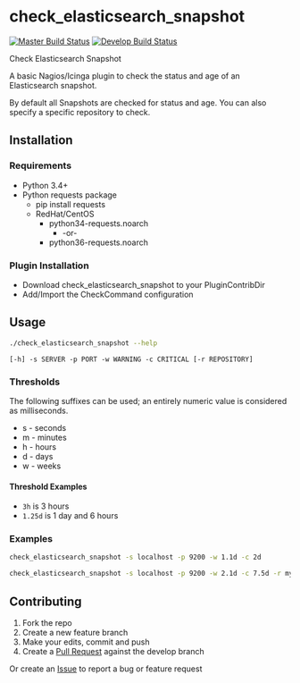 # check_elasticsearch_snapshot

[![Master Build Status](https://travis-ci.org/leeclemens/check_elasticsearch_snapshot.svg?branch=master)](https://travis-ci.org/leeclemens/check_elasticsearch_snapshot)
[![Develop Build Status](https://travis-ci.org/leeclemens/check_elasticsearch_snapshot.svg?branch=develop)](https://travis-ci.org/leeclemens/check_elasticsearch_snapshot)

Check Elasticsearch Snapshot

A basic Nagios/Icinga plugin to check the status and age of an Elasticsearch snapshot.

By default all Snapshots are checked for status and age. You can also specify a specific repository to check.

## Installation
### Requirements
* Python 3.4+
* Python requests package
  * pip install requests
  * RedHat/CentOS
    * python34-requests.noarch
      * -or-
    * python36-requests.noarch
### Plugin Installation
* Download check_elasticsearch_snapshot to your PluginContribDir
* Add/Import the CheckCommand configuration

## Usage
```bash
./check_elasticsearch_snapshot --help
```

`[-h] -s SERVER -p PORT -w WARNING -c CRITICAL [-r REPOSITORY]`

### Thresholds
The following suffixes can be used; an entirely numeric value is considered as milliseconds.
* s - seconds
* m - minutes
* h - hours
* d - days
* w - weeks
#### Threshold Examples
* `3h` is 3 hours
* `1.25d` is 1 day and 6 hours

### Examples
```bash
check_elasticsearch_snapshot -s localhost -p 9200 -w 1.1d -c 2d 
```
```bash
check_elasticsearch_snapshot -s localhost -p 9200 -w 2.1d -c 7.5d -r my_backups 
```

## Contributing
1. Fork the repo
2. Create a new feature branch
3. Make your edits, commit and push
4. Create a [Pull Request](https://github.com/leeclemens/check_elasticsearch_snapshot/pulls) against the develop branch

Or create an [Issue](https://github.com/leeclemens/check_elasticsearch_snapshot/issues) to report a bug or feature request
